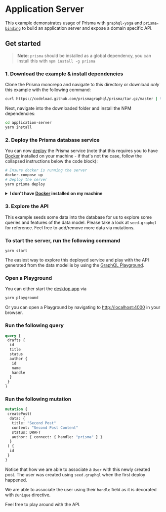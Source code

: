 # Application Server

This example demonstrates usage of Prisma with [`graphql-yoga`](https://github.com/graphcool/graphql-yoga) and [`prisma-binding`](https://github.com/graphcool/prisma-binding) to build an application server and expose a domain specific API.

## Get started

> **Note**: `prisma` should be installed as a global dependency, you can install this with `npm install -g prisma`

### 1. Download the example & install dependencies

Clone the Prisma monorepo and navigate to this directory or download _only_ this example with the following command:

```sh
curl https://codeload.github.com/prismagraphql/prisma/tar.gz/master | tar -xz --strip=2 prisma-master/examples/application-server
```

Next, navigate into the downloaded folder and install the NPM dependencies:

```sh
cd application-server
yarn install
```

### 2. Deploy the Prisma database service

You can now [deploy](https://www.prisma.io/docs/reference/cli-command-reference/database-service/prisma-deploy-kee1iedaov) the Prisma service (note that this requires you to have [Docker](https://www.docker.com) installed on your machine - if that's not the case, follow the collapsed instructions below the code block):

```sh
# Ensure docker is running the server
docker-compose up
# Deploy the server
yarn prisma deploy
```

<details>
 <summary><strong>I don't have <a href="https://www.docker.com">Docker</a> installed on my machine</strong></summary>

To deploy your service to a demo server (rather than locally with Docker), please follow [this link](https://www.prisma.io/docs/quickstart/).

</details>

### 3. Explore the API

This example seeds some data into the database for us to explore some queries and features of the data model. Please take a look at `seed.graphql` for reference. Feel free to add/remove more data via mutations.

### To start the server, run the following command

`yarn start`

The easiest way to explore this deployed service and play with the API generated from the data model is by using the [GraphQL Playground](https://github.com/graphcool/graphql-playground).

### Open a Playground

You can either start the [desktop app](https://github.com/graphcool/graphql-playground) via

```sh
yarn playground
```

Or you can open a Playground by navigating to [http://localhost:4000](http://localhost:4000) in your browser.

### Run the following query

```graphql
query {
 drafts {
  id
  title
  status
  author {
   id
   name
   handle
  }
 }
}
```

### Run the following mutation

```graphql
mutation {
 createPost(
  data: {
   title: "Second Post"
   content: "Second Post Content"
   status: DRAFT
   author: { connect: { handle: "prisma" } }
  }
 ) {
  id
 }
}
```

Notice that how we are able to associate a `User` with this newly created post. The user was created using `seed.graphql` when the first deploy happened.

We are able to associate the user using their `handle` field as it is decorated with `@unique` directive.

Feel free to play around with the API.
